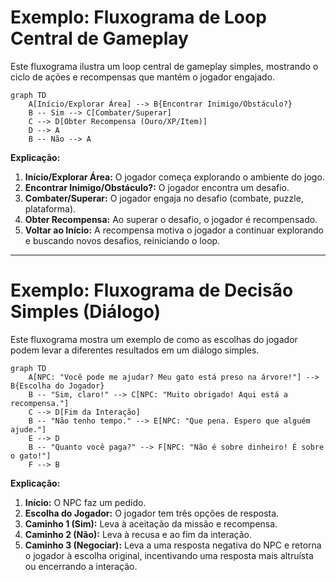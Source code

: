 # Exemplo: Fluxograma de Loop Central de Gameplay

Este fluxograma ilustra um loop central de gameplay simples, mostrando o ciclo de ações e recompensas que mantém o jogador engajado.

```mermaid
graph TD
    A[Início/Explorar Área] --> B{Encontrar Inimigo/Obstáculo?}
    B -- Sim --> C[Combater/Superar]
    C --> D[Obter Recompensa (Ouro/XP/Item)]
    D --> A
    B -- Não --> A
```

**Explicação:**
1.  **Início/Explorar Área:** O jogador começa explorando o ambiente do jogo.
2.  **Encontrar Inimigo/Obstáculo?:** O jogador encontra um desafio.
3.  **Combater/Superar:** O jogador engaja no desafio (combate, puzzle, plataforma).
4.  **Obter Recompensa:** Ao superar o desafio, o jogador é recompensado.
5.  **Voltar ao Início:** A recompensa motiva o jogador a continuar explorando e buscando novos desafios, reiniciando o loop.

---

# Exemplo: Fluxograma de Decisão Simples (Diálogo)

Este fluxograma mostra um exemplo de como as escolhas do jogador podem levar a diferentes resultados em um diálogo simples.

```mermaid
graph TD
    A[NPC: "Você pode me ajudar? Meu gato está preso na árvore!"] --> B{Escolha do Jogador}
    B -- "Sim, claro!" --> C[NPC: "Muito obrigado! Aqui está a recompensa."]
    C --> D[Fim da Interação]
    B -- "Não tenho tempo." --> E[NPC: "Que pena. Espero que alguém ajude."]
    E --> D
    B -- "Quanto você paga?" --> F[NPC: "Não é sobre dinheiro! É sobre o gato!"]
    F --> B
```

**Explicação:**
1.  **Início:** O NPC faz um pedido.
2.  **Escolha do Jogador:** O jogador tem três opções de resposta.
3.  **Caminho 1 (Sim):** Leva à aceitação da missão e recompensa.
4.  **Caminho 2 (Não):** Leva à recusa e ao fim da interação.
5.  **Caminho 3 (Negociar):** Leva a uma resposta negativa do NPC e retorna o jogador à escolha original, incentivando uma resposta mais altruísta ou encerrando a interação.

